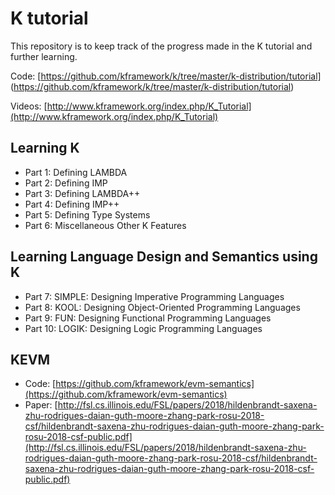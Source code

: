 # K tutorial

This repository is to keep track of the progress made in the K tutorial and further learning.

Code: [https://github.com/kframework/k/tree/master/k-distribution/tutorial] (https://github.com/kframework/k/tree/master/k-distribution/tutorial)

Videos: [http://www.kframework.org/index.php/K_Tutorial](http://www.kframework.org/index.php/K_Tutorial)

## Learning K
- Part 1: Defining LAMBDA
- Part 2: Defining IMP
- Part 3: Defining LAMBDA++
- Part 4: Defining IMP++
- Part 5: Defining Type Systems
- Part 6: Miscellaneous Other K Features

## Learning Language Design and Semantics using K
- Part 7: SIMPLE: Designing Imperative Programming Languages
- Part 8: KOOL: Designing Object-Oriented Programming Languages
- Part 9: FUN: Designing Functional Programming Languages
- Part 10: LOGIK: Designing Logic Programming Languages

## KEVM
- Code: [https://github.com/kframework/evm-semantics](https://github.com/kframework/evm-semantics)
- Paper: [http://fsl.cs.illinois.edu/FSL/papers/2018/hildenbrandt-saxena-zhu-rodrigues-daian-guth-moore-zhang-park-rosu-2018-csf/hildenbrandt-saxena-zhu-rodrigues-daian-guth-moore-zhang-park-rosu-2018-csf-public.pdf](http://fsl.cs.illinois.edu/FSL/papers/2018/hildenbrandt-saxena-zhu-rodrigues-daian-guth-moore-zhang-park-rosu-2018-csf/hildenbrandt-saxena-zhu-rodrigues-daian-guth-moore-zhang-park-rosu-2018-csf-public.pdf)

